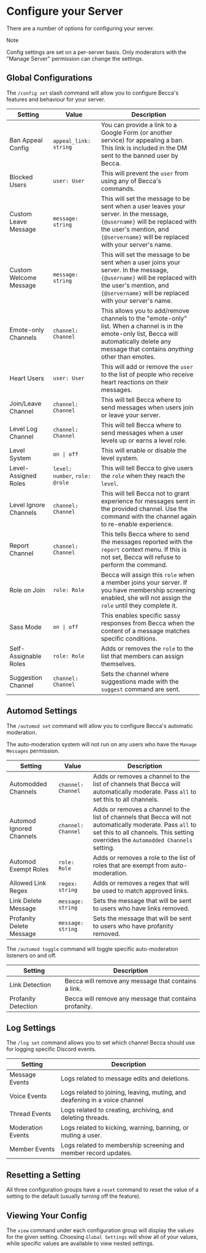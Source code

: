 # Configure your Server

There are a number of options for configuring your server.

> [!NOTE]
> Config settings are set on a per-server basis. Only moderators with the "Manage Server" permission can change the settings.

## Global Configurations

The `/config set` slash command will allow you to configure Becca's features and behaviour for your server.

| Setting                | Value                          | Description                                                                                                                                                                                                |
| ---------------------- | ------------------------------ | ---------------------------------------------------------------------------------------------------------------------------------------------------------------------------------------------------------- |
| Ban Appeal Config      | `appeal_link: string`          | You can provide a link to a Google Form (or another service) for appealing a ban. This link is included in the DM sent to the banned user by Becca.
| Blocked Users          | `user: User`                   | This will prevent the `user` from using any of Becca's commands.                                                                                                                                           |
| Custom Leave Message   | `message: string`              | This will set the message to be sent when a user leaves your server. In the message, `{@username}` will be replaced with the user's mention, and `{@servername}` will be replaced with your server's name. |
| Custom Welcome Message | `message: string`              | This will set the message to be sent when a user joins your server. In the message, `{@username}` will be replaced with the user's mention, and `{@servername}` will be replaced with your server's name.  |
| Emote-only Channels    | `channel: Channel`             | This allows you to add/remove channels to the "emote-only" list. When a channel is in the emote-only list, Becca will automatically delete any message that contains _anything_ other than emotes.         |
| Heart Users            | `user: User`                   | This will add or remove the `user` to the list of people who receive heart reactions on their messages.                                                                                                    |
| Join/Leave Channel     | `channel: Channel`             | This will tell Becca where to send messages when users join or leave your server.                                                                                                                          |
| Level Log Channel      | `channel: Channel`             | This will tell Becca where to send messages when a user levels up or earns a level role.                                                                                                                   |
| Level System           | `on \| off`                    | This will enable or disable the level system.                                                                                                                                                              |
| Level-Assigned Roles   | `level: number`, `role: @role` | This will tell Becca to give users the `role` when they reach the `level`.                                                                                                                                 |
| Level Ignore Channels  | `channel: Channel`             | This will tell Becca not to grant experience for messages sent in the provided channel. Use the command with the channel again to re-enable experience.                                                    |
| Report Channel         | `channel: Channel`             | This tells Becca where to send the messages reported with the `report` context menu. If this is not set, Becca will refuse to perform the command.                                                         |
| Role on Join           | `role: Role`                   | Becca will assign this `role` when a member joins your server. If you have membership screening enabled, she will not assign the `role` until they complete it.                                            |
| Sass Mode              | `on \| off`                    | This enables specific sassy responses from Becca when the content of a message matches specific conditions.                                                                                                |
| Self-Assignable Roles  | `role: Role`                   | Adds or removes the `role` to the list that members can assign themselves.                                                                                                                                 |
| Suggestion Channel     | `channel: Channel`             | Sets the channel where suggestions made with the `suggest` command are sent.                                                                                                                               |

## Automod Settings

The `/automod set` command will allow you to configure Becca's automatic moderation.

The auto-moderation system will not run on any users who have the `Manage Messages` permission.

| Setting                  | Value              | Description                                                                                                                                                                                     |
| ------------------------ | ------------------ | ----------------------------------------------------------------------------------------------------------------------------------------------------------------------------------------------- |
| Automodded Channels      | `channel: Channel` | Adds or removes a channel to the list of channels that Becca will automatically moderate. Pass `all` to set this to all channels.                                                               |
| Automod Ignored Channels | `channel: Channel` | Adds or removes a channel to the list of channels that Becca will not automatically moderate. Pass `all` to set this to all channels. This setting overrides the `Automodded Channels` setting. |
| Automod Exempt Roles     | `role: Role`       | Adds or removes a role to the list of roles that are exempt from auto-moderation.                                                                                                               |
| Allowed Link Regex       | `regex: string`    | Adds or removes a regex that will be used to match approved links.                                                                                                                              |
| Link Delete Message      | `message: string`  | Sets the message that will be sent to users who have links removed.                                                                                                                             |
| Profanity Delete Message | `message: string`  | Sets the message that will be sent to users who have profanity removed.                                                                                                                         |

The `/automod toggle` command will toggle specific auto-moderation listeners on and off.

| Setting             | Description                                            |
| ------------------- | ------------------------------------------------------ |
| Link Detection      | Becca will remove any message that contains a link.    |
| Profanity Detection | Becca will remove any message that contains profanity. |

## Log Settings

The `/log set` command allows you to set which channel Becca should use for logging specific Discord events.

| Setting           | Description                                                                |
| ----------------- | -------------------------------------------------------------------------- |
| Message Events    | Logs related to message edits and deletions.                               |
| Voice Events      | Logs related to joining, leaving, muting, and deafening in a voice channel |
| Thread Events     | Logs related to creating, archiving, and deleting threads.                 |
| Moderation Events | Logs related to kicking, warning, banning, or muting a user.               |
| Member Events     | Logs related to membership screening and member record updates.            |

## Resetting a Setting

All three configuration groups have a `reset` command to reset the value of a setting to the default (usually turning off the feature).

## Viewing Your Config

The `view` command under each configuration group will display the values for the given setting. Choosing `Global Settings` will show all of your values, while specific values are available to view nested settings.
